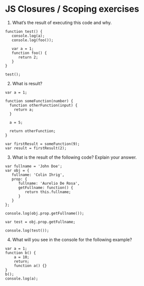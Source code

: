 # JS Closures / Scoping exercises

1. What’s the result of executing this code and why.
```
function test() {
   console.log(a);
   console.log(foo());
   
   var a = 1;
   function foo() {
      return 2;
   }
}

test();
```

2. What is result?
```
var a = 1; 

function someFunction(number) {
  function otherFunction(input) {
    return a;
  }
  
  a = 5;
  
  return otherFunction;
}

var firstResult = someFunction(9);
var result = firstResult(2);
```

3. What is the result of the following code? Explain your answer.
```
var fullname = 'John Doe';
var obj = {
   fullname: 'Colin Ihrig',
   prop: {
      fullname: 'Aurelio De Rosa',
      getFullname: function() {
         return this.fullname;
      }
   }
};

console.log(obj.prop.getFullname());

var test = obj.prop.getFullname;

console.log(test());
```

4. What will you see in the console for the following example?
```
var a = 1; 
function b() { 
    a = 10; 
    return; 
    function a() {} 
} 
b(); 
console.log(a);    
```
